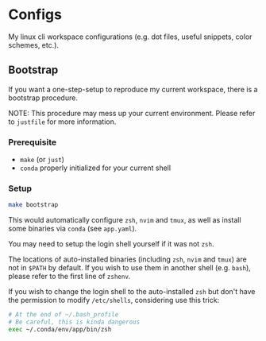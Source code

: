 # Configs

My linux cli workspace configurations (e.g. dot files, useful snippets, color schemes, etc.).

## Bootstrap

If you want a one-step-setup to reproduce my current workspace, there is a bootstrap procedure.

NOTE: This procedure may mess up your current environment. Please refer to `justfile` for more information.

### Prerequisite

- `make` (or `just`)
- `conda` properly initialized for your current shell

### Setup

```bash
make bootstrap
```

This would automatically configure `zsh`, `nvim` and `tmux`, as well as install some binaries via `conda` (see `app.yaml`).

You may need to setup the login shell yourself if it was not `zsh`.

The locations of auto-installed binaries (including `zsh`, `nvim` and `tmux`) are not in `$PATH` by default. If you wish to use them in another shell (e.g. `bash`), please refer to the first line of `zshenv`.

If you wish to change the login shell to the auto-installed `zsh` but don't have the permission to modify `/etc/shells`, considering use this trick:
```bash
# At the end of ~/.bash_profile
# Be careful, this is kinda dangerous
exec ~/.conda/env/app/bin/zsh
```
